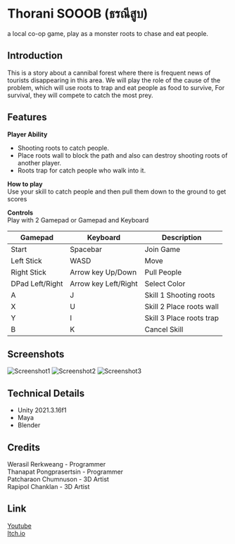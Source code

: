 # Thorani SOOOB (ธรณีสูบ)
a local co-op game, play as a monster roots to chase and eat people.

## Introduction
This is a story about a cannibal forest where there is frequent news of tourists disappearing in this area. We will play the role of the cause of the problem, which will use roots to trap and eat people as food to survive, For survival, they will compete to catch the most prey.

## Features
**Player Ability**
- Shooting roots to catch people.
- Place roots wall to block the path and also can destroy shooting roots of another player.
- Roots trap for catch people who walk into it.

**How to play**\
Use your skill to catch people and then pull them down to the ground to get scores

**Controls**\
Play with 2 Gamepad or Gamepad and Keyboard

| Gamepad | Keyboard | Description |
| ------------- | ------------- | ------------- |
| Start | Spacebar | Join Game |
| Left Stick  | WASD  | Move |
| Right Stick  | Arrow key Up/Down  | Pull People |
| DPad Left/Right | Arrow key Left/Right | Select Color |
| A | J | Skill 1 Shooting roots |
| X | U | Skill 2 Place roots wall |
| Y | I | Skill 3 Place roots trap |
| B | K | Cancel Skill |

## Screenshots
![Screenshot1](images/screenshot1.gif)
![Screenshot2](images/screenshot2.gif)
![Screenshot3](images/screenshot3.gif)

## Technical Details
- Unity 2021.3.16f1
- Maya
- Blender

## Credits
Werasil Rerkweang - Programmer\
Thanapat Pongprasertsin - Programmer\
Patcharaon Chumnuson - 3D Artist\
Rapipol Chanklan - 3D Artist

## Link
[Youtube](https://youtu.be/ckGDauvEDzw)\
[Itch.io](https://werasilz.itch.io/thorani-sooob)
